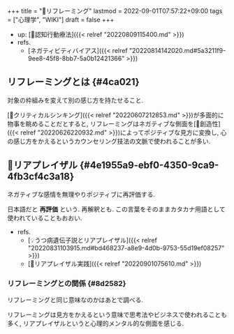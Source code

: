 +++
title = "📝リフレーミング"
lastmod = 2022-09-01T07:57:22+09:00
tags = ["心理学", "WIKI"]
draft = false
+++

-   up: [📝認知行動療法]({{< relref "20220809115400.md" >}})
-   refs.
    -   [ネガティビティバイアス]({{< relref "20220814142020.md#5a3211f9-9ee8-45f8-8bb7-5a0b12421366" >}})


## リフレーミングとは {#4ca021}

対象の枠組みを変えて別の感じ方を持たせること.

[📝クリティカルシンキング]({{< relref "20220607212853.md" >}})が多面的に物事を眺めることだとすると, リフレーミングはネガティブな側面を[📝創造性]({{< relref "20220626220932.md" >}})によってポジティブな見方に変換し, 心の感じ方をかえるというカウンセリング技法の文脈で使われることが多い.


## 📝リアプレイザル {#4e1955a9-ebf0-4350-9ca9-4fb3cf4c3a18}

ネガティブな感情を無理やりポジティブに再評価する.

日本語だと **再評価** という. 再解釈とも. この言葉をそのままカタカナ用語として使われていることもおおい.

-   refs.
    -   [💡うつ病遺伝子説とリアプレイザル]({{< relref "20220831103915.md#bd468237-a8e9-4d0b-9753-55d19ef08257" >}})
    -   [💪リアプレイザル実践]({{< relref "20220901075610.md" >}})


### リフレーミングとの関係 {#8d2582}

リフレーミングと同じ意味なのかはあとで調べる.

リフレーミングは見方をかえるという意味で思考法やビジネスで使われることも多く, リアプレイザルというと心理的メンタル的な側面を感じる.
